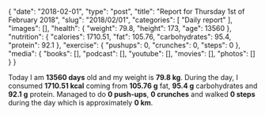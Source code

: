 {
    "date": "2018-02-01",
    "type": "post",
    "title": "Report for Thursday 1st of February 2018",
    "slug": "2018\/02\/01",
    "categories": [
        "Daily report"
    ],
    "images": [],
    "health": {
        "weight": 79.8,
        "height": 173,
        "age": 13560
    },
    "nutrition": {
        "calories": 1710.51,
        "fat": 105.76,
        "carbohydrates": 95.4,
        "protein": 92.1
    },
    "exercise": {
        "pushups": 0,
        "crunches": 0,
        "steps": 0
    },
    "media": {
        "books": [],
        "podcast": [],
        "youtube": [],
        "movies": [],
        "photos": []
    }
}

Today I am <strong>13560 days</strong> old and my weight is <strong>79.8 kg</strong>. During the day, I consumed <strong>1710.51 kcal</strong> coming from <strong>105.76 g</strong> fat, <strong>95.4 g</strong> carbohydrates and <strong>92.1 g</strong> protein. Managed to do <strong>0 push-ups</strong>, <strong>0 crunches</strong> and walked <strong>0 steps</strong> during the day which is approximately <strong>0 km</strong>.
